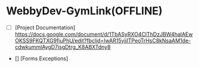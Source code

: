 # WebbyDev-GymLink(OFFLINE)
- [ ] [Project Documentation] https://docs.google.com/document/d/1TbASyRXO4ClThDzJBW4halAEwOKSS9FKQTXG9fjuPhU/edit?fbclid=IwAR15yjilTPeoTrHsC8kNsaAM1de-cdwkummlAygD7jsgDtrg_K8ABXTdny8
- [] [Forms Exceptions]

